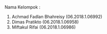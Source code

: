 Nama Kelompok :
1. Achmad Fadlan Bhahreisy (06.2018.1.06992)
2. Dimas Pratikto (06.2018.1.06958)
3. Miftakul Rifai (06.2018.1.06986)
